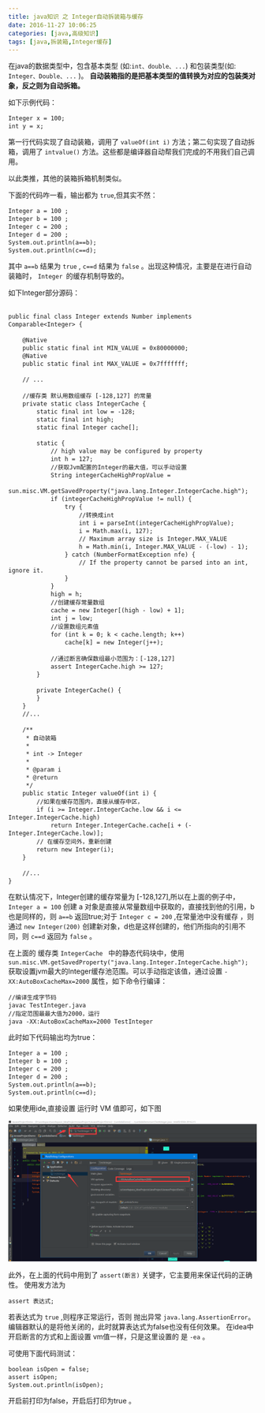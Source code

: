 ```yaml
---
title: java知识 之 Integer自动拆装箱与缓存
date: 2016-11-27 10:06:25
categories: [java,高级知识]
tags: [java,拆装箱,Integer缓存]
---
```



在java的数据类型中，包含基本类型 (如:`int、double、...`) 和包装类型(如: `Integer、Double、...` )。
**自动装箱指的是把基本类型的值转换为对应的包装类对象，反之则为自动拆箱。**<!--more-->

如下示例代码：

```
Integer x = 100;
int y = x;
```

第一行代码实现了自动装箱，调用了 `valueOf(int i)` 方法；第二句实现了自动拆箱，调用了 `intvalue()` 方法。这些都是编译器自动帮我们完成的不用我们自己调用。

以此类推，其他的装箱拆箱机制类似。

下面的代码咋一看，输出都为 `true`,但其实不然：

```
Integer a = 100 ;
Integer b = 100 ;
Integer c = 200 ;
Integer d = 200 ;
System.out.println(a==b);
System.out.println(c==d);
```

其中 `a==b` 结果为 `true` , `c==d` 结果为 `false` 。出现这种情况，主要是在进行自动装箱时， `Integer `的缓存机制导致的。

如下Integer部分源码：

```

public final class Integer extends Number implements Comparable<Integer> {

    @Native
    public static final int MIN_VALUE = 0x80000000;
    @Native
    public static final int MAX_VALUE = 0x7fffffff;
    
    // ...

    //缓存类 默认用数组缓存 [-128,127] 的常量
    private static class IntegerCache {
        static final int low = -128;
        static final int high;
        static final Integer cache[];

        static {
            // high value may be configured by property
            int h = 127;
            //获取Jvm配置的Integer的最大值，可以手动设置
            String integerCacheHighPropValue =
                    sun.misc.VM.getSavedProperty("java.lang.Integer.IntegerCache.high");
            if (integerCacheHighPropValue != null) {
                try {
                    //转换成int
                    int i = parseInt(integerCacheHighPropValue);
                    i = Math.max(i, 127);
                    // Maximum array size is Integer.MAX_VALUE
                    h = Math.min(i, Integer.MAX_VALUE - (-low) - 1);
                } catch (NumberFormatException nfe) {
                    // If the property cannot be parsed into an int, ignore it.
                }
            }
            high = h;
            //创建缓存常量数组
            cache = new Integer[(high - low) + 1];
            int j = low;
            //设置数组元素值
            for (int k = 0; k < cache.length; k++)
                cache[k] = new Integer(j++);

            //通过断言确保数组最小范围为：[-128,127]
            assert IntegerCache.high >= 127;
        }

        private IntegerCache() {
        }
    }
    //...

    /**
     * 自动装箱
     *
     * int -> Integer
     *
     * @param i
     * @return
     */
    public static Integer valueOf(int i) {
        //如果在缓存范围内，直接从缓存中区，
        if (i >= Integer.IntegerCache.low && i <= Integer.IntegerCache.high)
            return Integer.IntegerCache.cache[i + (-Integer.IntegerCache.low)];
        // 在缓存空间外，重新创建
        return new Integer(i);
    }
    
    //...
}

```

在默认情况下，Integer创建的缓存常量为 [-128,127],所以在上面的例子中，`Integer a = 100` 创建 a 对象是直接从常量数组中获取的，直接找到他的引用，b也是同样的，则 `a==b` 返回true;对于 `Integer c = 200` ,在常量池中没有缓存 ，则 通过 `new Integer(200)` 创建新对象，d也是这样创建的，他们所指向的引用不同，则 `c==d` 返回为 `false` 。


在上面的 缓存类 `IntegerCache ` 中的静态代码块中，使用 `sun.misc.VM.getSavedProperty("java.lang.Integer.IntegerCache.high");` 
获取设置jvm最大的Integer缓存池范围。可以手动指定该值，通过设置 `-XX:AutoBoxCacheMax=2000` 属性，如下命令行编译：

```
//编译生成字节码
javac TestInteger.java
//指定范围最最大值为2000，运行
java -XX:AutoBoxCacheMax=2000 TestInteger
```

此时如下代码输出均为true：

```
Integer a = 100 ;
Integer b = 100 ;
Integer c = 200 ;
Integer d = 200 ;
System.out.println(a==b);
System.out.println(c==d);
```

如果使用ide,直接设置 运行时 VM 值即可，如下图

![](/img/article_img/2016/setvmintegerMax.png)

此外，在上面的代码中用到了  `assert(断言)` 关键字，它主要用来保证代码的正确性。
使用发方法为 

```
assert 表达式;
```

若表达式为 `true` ,则程序正常运行，否则 抛出异常 `java.lang.AssertionError`。编辑器默认的是将他关闭的，此时就算表达式为false也没有任何效果。
在idea中开启断言的方式和上面设置 vm值一样，只是这里设置的 是 `-ea` 。

可使用下面代码测试：

```
boolean isOpen = false;
assert isOpen;
System.out.println(isOpen);
```

开启前打印为false，开启后打印为true 。









